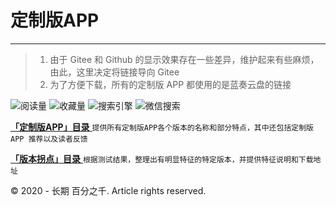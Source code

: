 # 定制版APP

---
 

> 1. 由于 Gitee 和 Github 的显示效果存在一些差异，维护起来有些麻烦，由此，这里决定将链接导向 Gitee
> 2. 为了方便下载，所有的定制版 APP 都使用的是蓝奏云盘的链接 


![阅读量](https://img.shields.io/badge/10%E4%B8%87+-%E9%98%85%E8%AF%BB%E9%87%8F-brightgreen.svg?logo=wechat&style=flat-square) ![收藏量](https://img.shields.io/badge/1.29%E4%B8%87%E6%94%B6%E8%97%8F-%E9%85%B7%E5%AE%89-brightgreen.svg?logo=android&style=flat-square) ![搜索引擎](https://img.shields.io/badge/%E7%99%BE%E5%88%86%E4%B9%8B%E5%8D%83%E5%AE%9A%E5%88%B6%E7%89%88-Search-389CFB.svg?logo=Microsoftbing&style=flat-square) ![微信搜索](https://img.shields.io/badge/%E7%99%BE%E5%88%86%E4%B9%8B%E5%8D%83-%E6%90%9C%E4%B8%80%E6%90%9C-FA5151.svg?logo=wechat&style=flat-square)


[**「定制版APP」目录** ](https://gitee.com/ww3w/dzb/blob/master/dzb.md)`提供所有定制版APP各个版本的名称和部分特点，其中还包括定制版 APP 推荐以及读者反馈`

[**「版本拐点」目录** ](https://gitee.com/ww3w/dzb/blob/master/dzb.md)`根据测试结果，整理出有明显特征的特定版本，并提供特征说明和下载地址`


© 2020 - 长期 百分之千. Article rights reserved.

